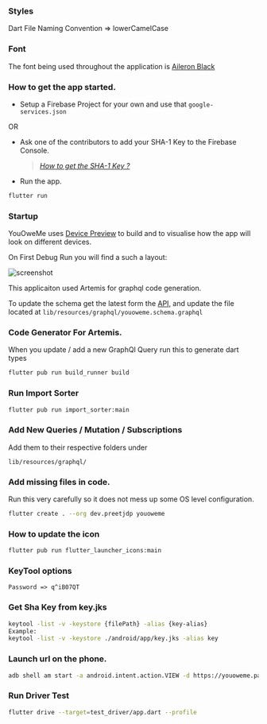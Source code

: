 ### Styles

Dart File Naming Convention => lowerCamelCase

### Font

The font being used throughout the application is
[Aileron Black](https://open-foundry.com/fonts/aileron_black)

### How to get the app started.

- Setup a Firebase Project for your own and use that `google-services.json`

OR

- Ask one of the contributors to add your SHA-1 Key to the Firebase Console.

  > _[How to get the SHA-1 Key ?](https://stackoverflow.com/questions/15727912/sha-1-fingerprint-of-keystore-certificate)_

- Run the app.

```bash
flutter run
```

### Startup

YouOweMe uses [Device Preview](https://pub.dev/packages/device_preview) to
build and to visualise how the app will look
on different devices.

On First Debug Run you will find a such a layout:

![screenshot](https://user-images.githubusercontent.com/27439197/76833208-efea3f00-6850-11ea-867a-231a47072f50.png)

This applicaiton used Artemis for graphql code generation.

To update the schema get the latest form the [API](https://youoweme-6c622.appspot.com/),
and update the file located at `lib/resources/graphql/youoweme.schema.graphql`

### Code Generator For Artemis.

When you update / add a new GraphQl Query run this to generate dart
types

```bash
flutter pub run build_runner build
```

### Run Import Sorter

```bash
flutter pub run import_sorter:main
```

### Add New Queries / Mutation / Subscriptions

Add them to their respective folders under

`lib/resources/graphql/`

### Add missing files in code.

Run this very carefully so it does not mess up some
OS level configuration.

```bash
flutter create . --org dev.preetjdp youoweme
```

### How to update the icon

```bash
flutter pub run flutter_launcher_icons:main
```

### KeyTool options

`Password => q^iB07QT`

### Get Sha Key from key.jks

```bash
keytool -list -v -keystore {filePath} -alias {key-alias}
Example:
keytool -list -v -keystore ./android/app/key.jks -alias key
```

### Launch url on the phone.

```bash
adb shell am start -a android.intent.action.VIEW -d https://youoweme.page.link/oNL2
```

### Run Driver Test

```bash
flutter drive --target=test_driver/app.dart --profile
```
